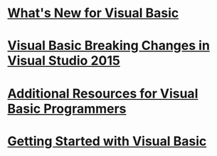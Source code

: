 # [What's New for Visual Basic](whats-new.md)
# [Visual Basic Breaking Changes in Visual Studio 2015](breaking-changes-in-visual-studio-2015.md)
# [Additional Resources for Visual Basic Programmers](additional-resources.md)
# [Getting Started with Visual Basic](index.md)
